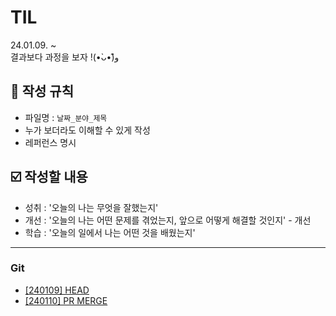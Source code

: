 # TIL
24.01.09. ~ <br>
결과보다 과정을 보자 !(•̀ᴗ•́)و̑ 



## 📌 작성 규칙

- 파일명 : `날짜_분야_제목`
- 누가 보더라도 이해할 수 있게 작성
- 레퍼런스 명시

## ☑️ 작성할 내용

- 성취 : '오늘의 나는 무엇을 잘했는지' 
- 개선 : '오늘의 나는 어떤 문제를 겪었는지, 앞으로 어떻게 해결할 것인지' - 개선
- 학습 : '오늘의 일에서 나는 어떤 것을 배웠는지'

-----
### Git
- [[240109] HEAD](https://github.com/innerstella/TIL/blob/main/Git/240109_Git_HEAD.md)
- [[240110] PR MERGE](https://github.com/innerstella/TIL/blob/main/Git/240110_Git_PR_MERGE.md)
